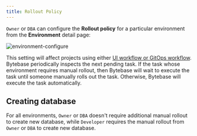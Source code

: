 ```yaml
---
title: Rollout Policy
---
```


`Owner` or `DBA` can configure the **Rollout policy** for a particular environment from the **Environment** detail page:

![environment-configure](/content/docs/administration/environment-policy/env-rollout-policy.webp)

This setting will affect projects using either [UI workflow or GitOps workflow](/docs/concepts/schema-change-workflow). Bytebase periodically inspects the next pending task. If the task whose environment requires manual rollout, then Bytebase will wait to execute the task until someone manually rolls out the task. Otherwise, Bytebase will execute the task automatically.

## Creating database

For all environments, `Owner` or `DBA` doesn't require additional manual rollout to create new database, while `Developer` requires the manual rollout from `Owner` or `DBA` to create new database.
